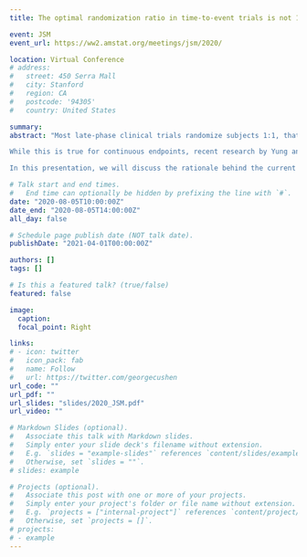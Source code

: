 ```yaml
---
title: The optimal randomization ratio in time-to-event trials is not 1:1

event: JSM
event_url: https://ww2.amstat.org/meetings/jsm/2020/

location: Virtual Conference
# address:
#   street: 450 Serra Mall
#   city: Stanford
#   region: CA
#   postcode: '94305'
#   country: United States

summary: 
abstract: "Most late-phase clinical trials randomize subjects 1:1, that is, in equal proportions to the various treatment options. Although it has been suggested that unbalanced randomization may have ethical advantages over balanced designs (since more subjects would be assigned to what is hypothesized as the superior therapy), this suggestion has been generally ignored in practice because 1:1 randomization is thought to optimize statistical power.

While this is true for continuous endpoints, recent research by Yung and Liu (2019) found that, for time-to-event endpoints such as progression free survival (PFS) and overall survival (OS) in oncology, randomizing patients in a 3:2 or 2:1 fashion can in fact increase statistical power. This finding re-raises the question, “Why don’t we randomize more patients to investigational therapy?”

In this presentation, we will discuss the rationale behind the current misconception. We will then explain what is in fact the optimal randomization ratio in a trial with time-to-event endpoint. We will also explore the potential benefits (eg, shortened timeline, less observed deaths) and pitfalls (eg, prolonged timeline) of unbalanced randomization."

# Talk start and end times.
#   End time can optionally be hidden by prefixing the line with `#`.
date: "2020-08-05T10:00:00Z"
date_end: "2020-08-05T14:00:00Z"
all_day: false

# Schedule page publish date (NOT talk date).
publishDate: "2021-04-01T00:00:00Z"

authors: []
tags: []

# Is this a featured talk? (true/false)
featured: false

image:
  caption: 
  focal_point: Right

links:
# - icon: twitter
#   icon_pack: fab
#   name: Follow
#   url: https://twitter.com/georgecushen
url_code: ""
url_pdf: ""
url_slides: "slides/2020_JSM.pdf"
url_video: ""

# Markdown Slides (optional).
#   Associate this talk with Markdown slides.
#   Simply enter your slide deck's filename without extension.
#   E.g. `slides = "example-slides"` references `content/slides/example-slides.md`.
#   Otherwise, set `slides = ""`.
# slides: example

# Projects (optional).
#   Associate this post with one or more of your projects.
#   Simply enter your project's folder or file name without extension.
#   E.g. `projects = ["internal-project"]` references `content/project/deep-learning/index.md`.
#   Otherwise, set `projects = []`.
# projects:
# - example
---
```


